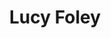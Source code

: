 ---
title: Lucy Foley
author_slug: lucy_foley
wikipedia_url: https://en.wikipedia.org/wiki/Lucy_Foley
wikipedia_summary: |
  Lucy Foley is a British author of contemporary, historical fiction and mystery novels. Her novels The Paris Apartment and The Guest List are New York Times best sellers.
layout: author
---